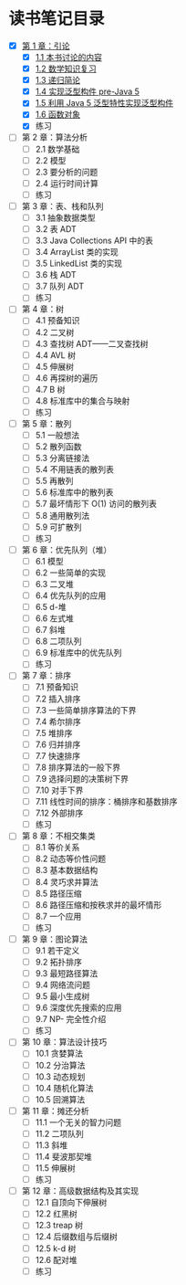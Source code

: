 # 读书笔记目录

- [x] [第 1 章：引论](./note/ch01.md)
  - [x] [1.1 本书讨论的内容](./note/ch01-se01.md)
  - [x] [1.2 数学知识复习](./note/ch01-se02.md)
  - [x] [1.3 递归简论](./note/ch01-se03.md)
  - [x] [1.4 实现泛型构件 pre-Java 5](./note/ch01-se04.md)
  - [x] [1.5 利用 Java 5 泛型特性实现泛型构件](./note/ch01-se05.md)
  - [x] [1.6 函数对象](./note/ch01-se06.md)
  - [x] 练习
- [ ] 第 2 章：算法分析
  - [ ] 2.1 数学基础
  - [ ] 2.2 模型
  - [ ] 2.3 要分析的问题
  - [ ] 2.4 运行时间计算
  - [ ] 练习
- [ ] 第 3 章：表、栈和队列
  - [ ] 3.1 抽象数据类型
  - [ ] 3.2 表 ADT
  - [ ] 3.3 Java Collections API 中的表
  - [ ] 3.4 ArrayList 类的实现
  - [ ] 3.5 LinkedList 类的实现
  - [ ] 3.6 栈 ADT
  - [ ] 3.7 队列 ADT
  - [ ] 练习
- [ ] 第 4 章：树
  - [ ] 4.1 预备知识
  - [ ] 4.2 二叉树
  - [ ] 4.3 查找树 ADT——二叉查找树
  - [ ] 4.4 AVL 树
  - [ ] 4.5 伸展树
  - [ ] 4.6 再探树的遍历
  - [ ] 4.7 B 树
  - [ ] 4.8 标准库中的集合与映射
  - [ ] 练习
- [ ] 第 5 章：散列
  - [ ] 5.1 一般想法
  - [ ] 5.2 散列函数
  - [ ] 5.3 分离链接法
  - [ ] 5.4 不用链表的散列表
  - [ ] 5.5 再散列
  - [ ] 5.6 标准库中的散列表
  - [ ] 5.7 最坏情形下 O(1) 访问的散列表
  - [ ] 5.8 通用散列法
  - [ ] 5.9 可扩散列
  - [ ] 练习
- [ ] 第 6 章：优先队列（堆）
  - [ ] 6.1 模型
  - [ ] 6.2 一些简单的实现
  - [ ] 6.3 二叉堆
  - [ ] 6.4 优先队列的应用
  - [ ] 6.5 d-堆
  - [ ] 6.6 左式堆
  - [ ] 6.7 斜堆
  - [ ] 6.8 二项队列
  - [ ] 6.9 标准库中的优先队列
  - [ ] 练习
- [ ] 第 7 章：排序
  - [ ] 7.1 预备知识
  - [ ] 7.2 插入排序
  - [ ] 7.3 一些简单排序算法的下界
  - [ ] 7.4 希尔排序
  - [ ] 7.5 堆排序
  - [ ] 7.6 归并排序
  - [ ] 7.7 快速排序
  - [ ] 7.8 排序算法的一般下界
  - [ ] 7.9 选择问题的决策树下界
  - [ ] 7.10 对手下界
  - [ ] 7.11 线性时间的排序：桶排序和基数排序
  - [ ] 7.12 外部排序
  - [ ] 练习
- [ ] 第 8 章：不相交集类
  - [ ] 8.1 等价关系
  - [ ] 8.2 动态等价性问题
  - [ ] 8.3 基本数据结构
  - [ ] 8.4 灵巧求并算法
  - [ ] 8.5 路径压缩
  - [ ] 8.6 路径压缩和按秩求并的最坏情形
  - [ ] 8.7 一个应用
  - [ ] 练习
- [ ] 第 9 章：图论算法
  - [ ] 9.1 若干定义
  - [ ] 9.2 拓扑排序
  - [ ] 9.3 最短路径算法
  - [ ] 9.4 网络流问题
  - [ ] 9.5 最小生成树
  - [ ] 9.6 深度优先搜索的应用
  - [ ] 9.7 NP- 完全性介绍
  - [ ] 练习
- [ ] 第 10 章：算法设计技巧
  - [ ] 10.1 贪婪算法
  - [ ] 10.2 分治算法
  - [ ] 10.3 动态规划
  - [ ] 10.4 随机化算法
  - [ ] 10.5 回溯算法
- [ ] 第 11 章：摊还分析
  - [ ] 11.1 一个无关的智力问题
  - [ ] 11.2 二项队列
  - [ ] 11.3 斜堆
  - [ ] 11.4 斐波那契堆
  - [ ] 11.5 伸展树
  - [ ] 练习
- [ ] 第 12 章：高级数据结构及其实现
  - [ ] 12.1 自顶向下伸展树
  - [ ] 12.2 红黑树
  - [ ] 12.3 treap 树
  - [ ] 12.4 后缀数组与后缀树
  - [ ] 12.5 k-d 树
  - [ ] 12.6 配对堆
  - [ ] 练习